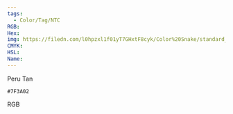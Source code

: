 ```yaml
---
tags:
  - Color/Tag/NTC
RGB:
Hex:
img: https://filedn.com/l0hpzxl1f01yT7GHxtF8cyk/Color%20Snake/standard_csv_to_svg//7F3A02.svg
CMYK:
HSL:
Name:
---
```

Peru Tan
```palette
#7F3A02
```
RGB
